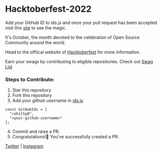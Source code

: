 # Hacktoberfest-2022

Add your GitHub ID to ids.js and once your pull request has been accepted visit this [site](https://ietcu-sias.github.io/Hacktoberfest-2022/) to see the magic.

It's October, the month devoted to the celebration of Open Source Community around the world.

Head to the offiical website of [Hacktoberfest](https://hacktoberfest.digitalocean.com/) for more information.

Earn your swags by contributing to eligible repositories. Check out [Swag List](https://hacktoberfestswaglist.com/)


### Steps to Contribute:

1. Star this repository
2. Fork this repository
3. Add your github username in [ids.js](./ids.js)
```
const GitHubIds = [
  "rohittp0",
  "<your-github-username>"
];
```
4. Commit and raise a PR.
5. Congratulations!🎺 You've successfully created a PR.


[Twitter](https://twitter.com/hacktoberfest) | [Instagram](https://www.instagram.com/hacktoberfest) 
